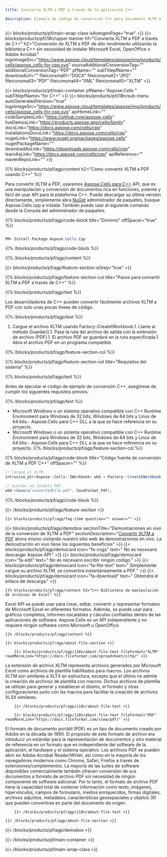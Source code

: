 ```yaml
---
title: Convierta XLTM a PDF a través de la aplicación C++ 

description: Ejemplo de código de conversión C++ para documento XLTM a formato PDF. Los programadores pueden usar este código fuente para la conversión por lotes de XLTM a PDF dentro de cualquier aplicación C++.
---
```

{{< blocks/products/pf/main-wrap-class isAutogenPage="true" >}}
{{< blocks/products/pf/i18n/upper-banner h1="Convierta XLTM a PDF a través de C++" h2="Conversión de XLTM a PDF de alto rendimiento utilizando la biblioteca C++ sin necesidad de instalar Microsoft Excel, OpenOffice o Adobe Acrobat." logoImageSrc="https://www.aspose.cloud/templates/aspose/img/products/cells/aspose_cells-for-cpp.svg" sourceAdditionalConversionTag="" additionalConversionTag="PDF" pfName="" subTitlepfName="" downloadUrl="" fileiconsmall1="DOCX" fileiconsmall2="JPG" fileiconsmall3="PDF" fileiconsmall4="XML" fileiconsmall5="XLTM" >}}

{{< blocks/products/pf/main-container pfName="Aspose.Cells " subTitlepfName="for C++" >}}
{{< blocks/products/pf/i18n/sub-menu autoGeneratedVersion="true" logoImageSrc="https://www.aspose.cloud/templates/aspose/img/products/cells/aspose_cells-for-cpp.svg" apiHomeLink="" codeSamplesLink="https://github.com/aspose-cells" liveDemosLink="https://products.aspose.app/cells/family" docsLink="https://docs.aspose.com/cells/cpp" installationsDocsLink="https://docs.aspose.com/cells/cpp" nugetLink="https://www.nuget.org/packages/aspose.cells" nugetPackageName="" downloadAsLink="https://downloads.aspose.com/cells/cpp" learnAsLink="https://docs.aspose.com/cells/cpp" apiReference="" mavenRepoLink="" >}}

{{% blocks/products/pf/agp/content h2="Cómo convertir XLTM a PDF usando C++" %}}

 Para convertir XLTM a PDF, usaremos
 [Aspose.Cells para C++](https://products.aspose.com/cells/cpp) 
 API, que es una manipulación y conversión de documentos rica en funciones, potente y fácil de usar API para la plataforma C++. Puede descargar su última versión directamente, simplemente abra
 [NuGet](https://www.nuget.org/packages/aspose.cells) 
 administrador de paquetes, busque
 Aspose.Cells.cpp 
 e instalar También puede usar el siguiente comando desde la Consola del administrador de paquetes.

{{% blocks/products/pf/agp/code-block title="Dominio" offSpacer="true" %}}

```cs

PM> Install-Package Aspose.Cells.Cpp


```

{{% /blocks/products/pf/agp/code-block %}}

{{% /blocks/products/pf/agp/content %}}

{{< blocks/products/pf/agp/feature-section isGrey="true" >}}

{{% blocks/products/pf/agp/feature-section-col title="Pasos para convertir XLTM a PDF a través de C++" %}}

{{% blocks/products/pf/agp/text %}}

 Los desarrolladores de C++ pueden convertir fácilmente archivos XLTM a PDF con solo unas pocas líneas de código.

{{% /blocks/products/pf/agp/text %}}

1. Cargue el archivo XLTM usando Factory::CreateIWorkbook.1. Llame al método Guardar().1. Pase la ruta del archivo de salida con la extensión de archivo (PDF).1. El archivo PDF se guardará en la ruta especificada.1. Abra el archivo PDF en un programa compatible.

{{% /blocks/products/pf/agp/feature-section-col %}}

{{% blocks/products/pf/agp/feature-section-col title="Requisitos del sistema" %}}

{{% blocks/products/pf/agp/text %}}

 Antes de ejecutar el código de ejemplo de conversión C++, asegúrese de cumplir los siguientes requisitos previos.

{{% /blocks/products/pf/agp/text %}}

- Microsoft Windows o un sistema operativo compatible con C++ Runtime Environment para Windows de 32 bits, Windows de 64 bits y Linux de 64 bits.- Aspose.Cells para C++ DLL a la que se hace referencia en su proyecto.
- Microsoft Windows o un sistema operativo compatible con C++ Runtime Environment para Windows de 32 bits, Windows de 64 bits y Linux de 64 bits.- Aspose.Cells para C++ DLL a la que se hace referencia en su proyecto.
{{% /blocks/products/pf/agp/feature-section-col %}}

{{% blocks/products/pf/agp/code-block title="Código fuente de conversión de XLTM a PDF C++" offSpacer="" %}}

```cs
// Cargue el XLTM.
intrusive_ptr<Aspose::Cells::IWorkbook> wkb = Factory::CreateIWorkbook(u"sourceFile.xltm");

// Guardar en formato PDF.
wkb->Save(u"convertedFile.pdf", SaveFormat_Pdf);


```

{{% /blocks/products/pf/agp/code-block %}}

{{< /blocks/products/pf/agp/feature-section >}}

    {{< blocks/products/pf/agp/faq-item question="" answer="" >}}
 

<!-- aboutfile Starts -->

{{< blocks/products/pf/agp/demobox sectionTitle="Demostraciones en vivo de la conversión de XLTM a PDF" sectionDescription="[Convertir XLTM a PDF](https://products.aspose.app/cells/conversion/xltm-to-pdf) ahora mismo visitando nuestro sitio web de demostraciones en vivo. La demostración en vivo tiene los siguientes beneficios" >}}
        {{< blocks/products/pf/agp/democard icon="fa-cogs" text=" No es necesario descargar Aspose API." >}}
        {{< blocks/products/pf/agp/democard icon="fa-edit" text=" No es necesario escribir ningún código." >}}
        {{< blocks/products/pf/agp/democard icon="fa-file-text" text=" Simplemente cargue su archivo XLTM, se convertirá instantáneamente a PDF." >}}
        {{< blocks/products/pf/agp/democard icon="fa-download" text=" Obtendrá el enlace de descarga." >}}

    {{% blocks/products/pf/agp/content h2="C++ Biblioteca de manipulación de archivos de Excel" %}}

 Excel API se puede usar para crear, editar, convertir y representar formatos de Microsoft Excel en diferentes formatos. Además, se puede usar para gráficos completos, informes escalables y cálculos confiables dentro de las aplicaciones de software. Aspose.Cells es un API independiente y no requiere ningún software como Microsoft u OpenOffice.  



    {{% /blocks/products/pf/agp/content %}}

    {{< blocks/products/pf/agp/about-file-section >}}

        {{< blocks/products/pf/agp/i18n/about-file-text fileFormat="XLTM" readMoreLink="https://docs.fileformat.com/spreadsheet/xltm/" >}}

La extensión de archivo XLTM representa archivos generados por Microsoft Excel como archivos de plantilla habilitados para macros. Los archivos XLTM son similares a XLTX en estructura, excepto que el último no admite la creación de archivos de plantilla con macros. Dichos archivos de plantilla se utilizan para generar y establecer el diseño, el formato y otras configuraciones junto con las macros para facilitar la creación de archivos XLSX similares.

        {{< /blocks/products/pf/agp/i18n/about-file-text >}}

        {{< blocks/products/pf/agp/i18n/about-file-text fileFormat="PDF" readMoreLink="https://docs.fileformat.com/view/pdf/" >}}

El formato de documento portátil (PDF) es un tipo de documento creado por Adobe en la década de 1990. El propósito de este formato de archivo era introducir un estándar para la representación de documentos y otro material de referencia en un formato que es independiente del software de la aplicación, el hardware y el sistema operativo. Los archivos PDF se pueden abrir en Adobe Acrobat Reader/Writer, así como en la mayoría de los navegadores modernos como Chrome, Safari, Firefox a través de extensiones/complementos. La mayoría de las suites de software disponibles comercialmente también ofrecen conversión de sus documentos a formato de archivo PDF sin necesidad de ningún componente de software adicional. Por lo tanto, el formato de archivo PDF tiene la capacidad total de contener información como texto, imágenes, hipervínculos, campos de formulario, medios enriquecidos, firmas digitales, archivos adjuntos, metadatos, características geoespaciales y objetos 3D que pueden convertirse en parte del documento de origen.

        {{< /blocks/products/pf/agp/i18n/about-file-text >}}

    {{< /blocks/products/pf/agp/about-file-section >}}

{{< /blocks/products/pf/agp/demobox >}}

<!-- aboutfile Ends -->



{{< /blocks/products/pf/main-container >}}
    
{{< /blocks/products/pf/main-wrap-class >}}
